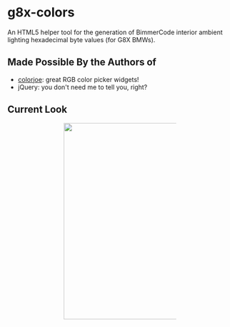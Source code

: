 # g8x-colors
An HTML5 helper tool for the generation of BimmerCode interior ambient lighting hexadecimal byte values (for G8X BMWs).

## Made Possible By the Authors of
- [colorjoe](https://github.com/bebraw/colorjoe): great RGB color picker widgets!
- jQuery: you don't need me to tell you, right?

## Current Look

<div style="max-width:50%;margin-left:auto; margin-right:auto;display:flex;flex-direction:row;justify-content:center;">
  <img src="https://github.com/aremmell/g8x-colors/assets/812759/97429459-3130-4292-8d7f-91e43004b61c" width="440px"/>
</div>
